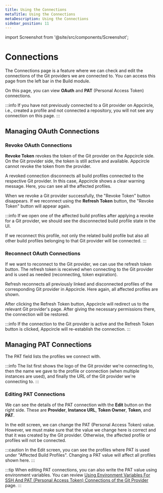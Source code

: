 ```yaml
---
title: Using the Connections
metaTitle: Using the Connections
metaDescription: Using the Connections
sidebar_position: 11
---
```


import Screenshot from '@site/src/components/Screenshot';

# Connections

The Connections page is a feature where we can check and edit the connections of the Git providers we are connected to. You can access this page from the left bar in the Build module.

On this page, you can view **OAuth** and **PAT** (Personal Access Token) connections.

<Screenshot url='https://cdn.appcircle.io/docs/assets/connections-all-main.png' />

:::info
If you have not previously connected to a Git provider on Appcircle, i.e., created a profile and not connected a repository, you will not see any connection on this page.
:::

## Managing OAuth Connections

### Revoke OAuth Connections

**Revoke Token** revokes the token of the Git provider on the Appcircle side. On the Git provider side, the token is still active and available. Appcircle cannot revoke the token from the provider.

<Screenshot url='https://cdn.appcircle.io/docs/assets/connections-oauth-revoke.png' />

A revoked connection disconnects all build profiles connected to the respective Git provider. In this case, Appcircle shows a clear warning message. Here, you can see all the affected profiles.

<Screenshot url='https://cdn.appcircle.io/docs/assets/connections-revoke-modal.png' />

When we revoke a Git provider successfully, the "Revoke Token" button disappears. If we reconnect using the **Refresh Token** button, the "Revoke Token" button will appear again.

<Screenshot url='https://cdn.appcircle.io/docs/assets/connections-revoked.png' />

:::info
If we open one of the affected build profiles after applying a revoke for a Git provider, we should see the disconnected build profile state in the UI.

If we reconnect this profile, not only the related build profile but also all other build profiles belonging to that Git provider will be connected.
:::

### Reconnect OAuth Connections

If we want to reconnect to the Git provider, we can use the refresh token button. The refresh token is received when connecting to the Git provider and is used as needed (reconnecting, token expiration).

<Screenshot url='https://cdn.appcircle.io/docs/assets/connections-reconnect.png' />

Refresh reconnects all previously linked and disconnected profiles of the corresponding Git provider in Appcircle. Here again, all affected profiles are shown.

<Screenshot url='https://cdn.appcircle.io/docs/assets/connections-reconnect-modal.png' />

After clicking the Refresh Token button, Appcircle will redirect us to the relevant Git provider's page. After giving the necessary permissions there, the connection will be restored.

:::info
If the connection to the Git provider is active and the Refresh Token button is clicked, Appcircle will re-establish the connection.
:::

## Managing PAT Connections

The PAT field lists the profiles we connect with.

<Screenshot url='https://cdn.appcircle.io/docs/assets/connections-pat-main.png' />

:::info
The list first shows the logo of the Git provider we're connecting to, then the name we gave to the profile or connection (when multiple instances are used), and finally the URL of the Git provider we're connecting to.
:::

### Editing PAT Connections
We can see the details of the PAT connection with the **Edit** button on the right side. These are **Provider**, **Instance URL**, **Token Owner**, **Token**, and **PAT**.

<Screenshot url='https://cdn.appcircle.io/docs/assets/connections-pat-detail.png' />

In the edit screen, we can change the PAT (Personal Access Token) value. However, we must make sure that the value we change here is correct and that it was created by the Git provider. Otherwise, the affected profile or profiles will not be connected.

<Screenshot url='https://cdn.appcircle.io/docs/assets/connections-pat-edit.png' />

:::caution
In the Edit screen, you can see the profiles where PAT is used under "Affected Build Profiles". Changing a PAT value will affect all profiles shown here.
:::

:::tip
When editing PAT connections, you can also write the PAT value using environment variables. You can review [Using Environment Variables For SSH And PAT (Personal Access Token) Connections of the Git Provider](../environment-variables/managing-variables.md#using-environment-variables-for-ssh-and-pat-personal-access-token-connections-of-the-git-provider) page.
:::